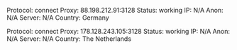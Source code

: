 Protocol: connect
Proxy: 88.198.212.91:3128
Status: working
IP: N/A
Anon: N/A
Server: N/A
Country: Germany

Protocol: connect
Proxy: 178.128.243.105:3128
Status: working
IP: N/A
Anon: N/A
Server: N/A
Country: The Netherlands

